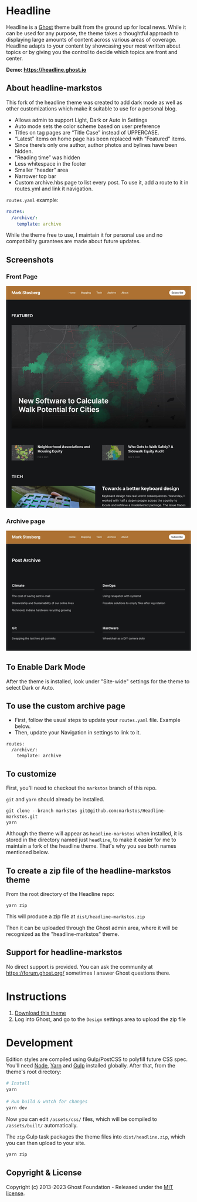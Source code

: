 # Headline

Headline is a [Ghost](https://github.com/TryGhost/Ghost) theme built from the ground up for local news. While it can be used for any purpose, the theme takes a thoughtful approach to displaying large amounts of content across various areas of coverage. Headline adapts to your content by showcasing your most written about topics or by giving you the control to decide which topics are front and center.

**Demo: https://headline.ghost.io**

## About headline-markstos

This fork of the headline theme was created to add dark mode as well as other customizations
which make it suitable to use for a personal blog.

* Allows admin to support Light, Dark or Auto in Settings
* Auto mode sets the color scheme based on user preference
* Titles on tag pages are “Title Case” instead of UPPERCASE.
* “Latest” items on home page has been replaced with “Featured” items.
* Since there’s only one author, author photos and bylines have been hidden.
* “Reading time” was hidden
* Less whitespace in the footer
* Smaller “header” area
* Narrower top bar
* Custom archive.hbs page to list every post. To use it, add a route to it in routes.yml and link it navigation.

`routes.yaml` example:
```yaml
routes:
  /archive/:
    template: archive
```

While the theme free to use, I maintain it for personal use and no compatibility gurantees are made
about future updates.

## Screenshots

### Front Page

![Screenshot of headline-markstos frontpage](./screenshots/headline-markstos-frontpage.jpg)

### Archive page

![Screenshot of headline-markstos archive](./screenshots/headline-markstos-archive.jpg)

## To Enable Dark Mode

After the theme is installed, look under "Site-wide" settings for the theme to select Dark or Auto.

## To use the custom archive page

 * First, follow the usual steps to update your `routes.yaml` file. Example below.
 * Then, update your Navigation in settings to link to it.

```
routes:
  /archive/:
    template: archive
```

## To customize

First, you'll need to checkout the `markstos` branch of this repo.

`git` and `yarn` should already be installed.

    git clone --branch markstos git@github.com:markstos/Headline-markstos.git
    yarn

Although the theme will appear as `headline-markstos` when installed, it is
stored in the directory named just `headline`, to make it easier for me
to maintain a fork of the headline theme. That's why you see both
names mentioned below.

## To create a zip file of the headline-markstos theme

From the root directory of the Headline repo:

    yarn zip

This will produce a zip file at `dist/headline-markstos.zip`

Then it can be uploaded through the Ghost admin area, where it will be recognized as the "headline-markstos" theme.

## Support for headline-markstos

No direct support is provided. You can ask the community at https://forum.ghost.org/ sometimes
I answer Ghost questions there.

# Instructions

1. [Download this theme](https://github.com/markstos/Headline-markstos/archive/markstos.zip)
2. Log into Ghost, and go to the `Design` settings area to upload the zip file

# Development

Edition styles are compiled using Gulp/PostCSS to polyfill future CSS spec. You'll need [Node](https://nodejs.org/), [Yarn](https://yarnpkg.com/) and [Gulp](https://gulpjs.com) installed globally. After that, from the theme's root directory:

```bash
# Install
yarn

# Run build & watch for changes
yarn dev
```

Now you can edit `/assets/css/` files, which will be compiled to `/assets/built/` automatically.

The `zip` Gulp task packages the theme files into `dist/headline.zip`, which you can then upload to your site.

```bash
yarn zip
```
## Copyright & License

Copyright (c) 2013-2023 Ghost Foundation - Released under the [MIT license](LICENSE).
